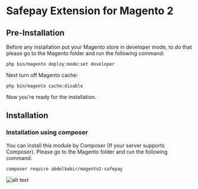 # Safepay Extension for Magento 2

## Pre-Installation

Before any installation put your Magento store in developer mode, to do that please go to the Magento folder and run the following command:

```php bin/magento deploy:mode:set developer```

Next turn off Magento cache:

```php bin/magento cache:disable```

Now you're ready for the installation.

## Installation

### Installation using composer

You can install this module by Composer (If your server supports Composer). 
Please go to the Magento folder and run the following command:

```composer require abdelkebir/magento2-safepay```


![alt text](http://url/to/img.png)

